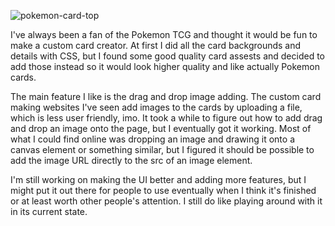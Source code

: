 ![pokemon-card-top](https://user-images.githubusercontent.com/61264144/212580105-55cc1f0d-4d9d-41a5-b6ed-2ffc1fb21581.png)

I've always been a fan of the Pokemon TCG and thought it would be fun to make a custom card creator. At first I did all the card backgrounds and details with CSS, but I found some good quality card assests and decided to add those instead so it would look higher quality and like actually Pokemon cards.

The main feature I like is the drag and drop image adding. The custom card making websites I've seen add images to the cards by uploading a file, which is less user friendly, imo. It took a while to figure out how to add drag and drop an image onto the page, but I eventually got it working. Most of what I could find online was dropping an image and drawing it onto a canvas element or something similar, but I figured it should be possible to add the image URL directly to the src of an image element.

I'm still working on making the UI better and adding more features, but I might put it out there for people to use eventually when I think it's finished or at least worth other people's attention. I still do like playing around with it in its current state.
